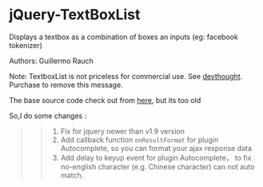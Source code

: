 # jQuery-TextBoxList
Displays a textbox as a combination of boxes an inputs (eg: facebook tokenizer)

 Authors:
 	Guillermo Rauch
 		
 Note:
 	TextboxList is not priceless for commercial use. See [devthought](http://devthought.com/projects/jquery/textboxlist/). 
 	Purchase to remove this message.

 The base source code check out from [here](https://github.com/nicwolff/jQuery-TextBoxList), but its too old

So,I do some changes :

 >>1. Fix for jquery newer than v1.9 version
 >>2. Add callback function `onResultFormat` for plugin Autocomplete, so you can format your ajax response data 
 >>3. Add delay to keyup event for plugin Autocomplete， to fix no-english character (e.g. Chinese character) can not auto match.

 
